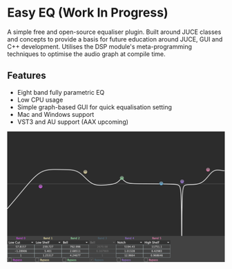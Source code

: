 # Easy EQ (Work In Progress)
A simple free and open-source equaliser plugin. Built around JUCE classes and concepts to provide a basis for future education around JUCE, GUI and C++ development. Utilises the DSP module's meta-programming techniques to optimise the audio graph at compile time.

## Features
- Eight band fully parametric EQ
- Low CPU usage
- Simple graph-based GUI for quick equalisation setting
- Mac and Windows support
- VST3 and AU support (AAX upcoming)

![Pre-Alpha Screenshot](Design/PreAlphaScreenshot.png)